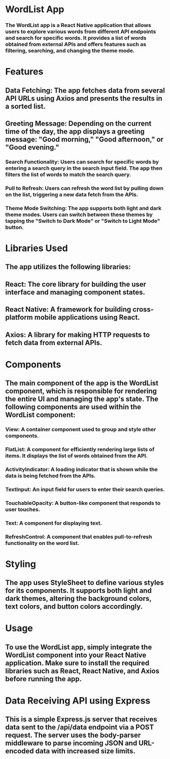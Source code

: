# WordList App
### The WordList app is a React Native application that allows users to explore various words from different API endpoints and search for specific words. It provides a list of words obtained from external APIs and offers features such as filtering, searching, and changing the theme mode.

# Features
## Data Fetching: The app fetches data from several API URLs using Axios and presents the results in a sorted list.

## Greeting Message: Depending on the current time of the day, the app displays a greeting message: "Good morning," "Good afternoon," or "Good evening."

### Search Functionality: Users can search for specific words by entering a search query in the search input field. The app then filters the list of words to match the search query.

### Pull to Refresh: Users can refresh the word list by pulling down on the list, triggering a new data fetch from the APIs.

### Theme Mode Switching: The app supports both light and dark theme modes. Users can switch between these themes by tapping the "Switch to Dark Mode" or "Switch to Light Mode" button.

# Libraries Used
## The app utilizes the following libraries:

## React: The core library for building the user interface and managing component states.

## React Native: A framework for building cross-platform mobile applications using React.

## Axios: A library for making HTTP requests to fetch data from external APIs.

# Components
## The main component of the app is the WordList component, which is responsible for rendering the entire UI and managing the app's state. The following components are used within the WordList component:

### View: A container component used to group and style other components.

### FlatList: A component for efficiently rendering large lists of items. It displays the list of words obtained from the API.

### ActivityIndicator: A loading indicator that is shown while the data is being fetched from the APIs.

### TextInput: An input field for users to enter their search queries.

### TouchableOpacity: A button-like component that responds to user touches.

### Text: A component for displaying text.

### RefreshControl: A component that enables pull-to-refresh functionality on the word list.

# Styling
## The app uses StyleSheet to define various styles for its components. It supports both light and dark themes, altering the background colors, text colors, and button colors accordingly.

# Usage
## To use the WordList app, simply integrate the WordList component into your React Native application. Make sure to install the required libraries such as React, React Native, and Axios before running the app.

# Data Receiving API using Express
## This is a simple Express.js server that receives data sent to the /api/data endpoint via a POST request. The server uses the body-parser middleware to parse incoming JSON and URL-encoded data with increased size limits.



